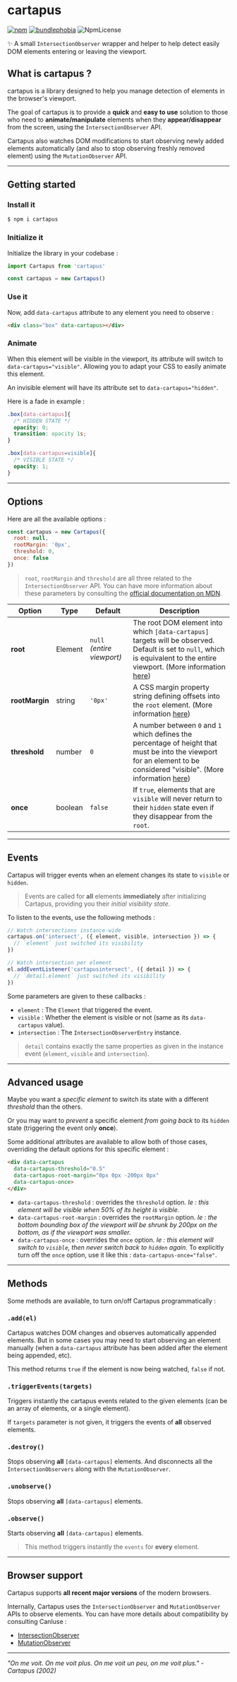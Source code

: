 # cartapus
[![npm](https://img.shields.io/npm/v/cartapus.svg)](https://www.npmjs.com/package/cartapus)
[![bundlephobia](https://img.shields.io/bundlephobia/minzip/cartapus?label=bundle%20size)](https://bundlephobia.com/result?p=cartapus)
![NpmLicense](https://img.shields.io/npm/l/cartapus.svg)

✨ A small `IntersectionObserver` wrapper and helper to help detect easily DOM elements entering or leaving the viewport.

## What is cartapus ?

cartapus is a library designed to help you manage detection of elements in the browser's viewport.

The goal of cartapus is to provide a **quick** and **easy to use** solution to those who need to **animate/manipulate** elements when they **appear/disappear** from the screen, using the `IntersectionObserver` API.

Cartapus also watches DOM modifications to start observing newly added elements automatically (and also to stop observing freshly removed element) using the `MutationObserver` API.

---

## Getting started

### Install it

```bash
$ npm i cartapus
```

### Initialize it

Initialize the library in your codebase :

```javascript
import Cartapus from 'cartapus'

const cartapus = new Cartapus()
```

### Use it

Now, add `data-cartapus` attribute to any element you need to observe :

```html
<div class="box" data-cartapus></div>
```

### Animate

When this element will be visible in the viewport, its attribute will switch to `data-cartapus="visible"`. Allowing you to adapt your CSS to easily animate this element.

An invisible element will have its attribute set to `data-cartapus="hidden"`.

Here is a fade in example :

```css
.box[data-cartapus]{
  /* HIDDEN STATE */
  opacity: 0;
  transition: opacity 1s;
}

.box[data-cartapus=visible]{
  /* VISIBLE STATE */
  opacity: 1;
}
```

---

## Options

Here are all the available options :

```javascript
const cartapus = new Cartapus({
  root: null,
  rootMargin: '0px',
  threshold: 0,
  once: false
})
```

> `root`, `rootMargin` and `threshold` are all three related to the `IntersectionObserver` API. You can have more information about these parameters by consulting the [official documentation on MDN](https://developer.mozilla.org/en-US/docs/Web/API/IntersectionObserver/IntersectionObserver).

|     Option     |    Type     | Default | Description |
| -------------- | ----------- | ------- | ----------- |
|    **root**    | Element | `null` *(entire viewport)*  | The root DOM element into which `[data-cartapus]` targets will be observed. Default is set to `null`, which is equivalent to the entire viewport. (More information [here](https://developer.mozilla.org/en-US/docs/Web/API/IntersectionObserver/root)) |
| **rootMargin** | string | `'0px'` | A CSS margin property string defining offsets into the `root` element. (More information [here](https://developer.mozilla.org/en-US/docs/Web/API/IntersectionObserver/rootMargin)) |
| **threshold**  | number | `0` | A number between `0` and `1` which defines the percentage of height that must be into the viewport for an element to be considered "visible". (More information [here](https://developer.mozilla.org/en-US/docs/Web/API/IntersectionObserver/thresholds)) |
| **once** | boolean | `false` | If `true`, elements that are `visible` will never return to their `hidden` state even if they disappear from the `root`. |

---

## Events

Cartapus will trigger events when an element changes its state to `visible` or `hidden`.

> Events are called for **all** elements **immediately** after initializing Cartapus, providing you their *initial visibility state*.

To listen to the events, use the following methods :

```js
// Watch intersections instance-wide
cartapus.on('intersect', ({ element, visible, intersection }) => {
  // `element` just switched its visibility
})

// Watch intersection per element
el.addEventListener('cartapusintersect', ({ detail }) => {
  // `detail.element` just switched its visibility
})
```

Some parameters are given to these callbacks :

- `element` : The `Element` that triggered the event.
- `visible` : Whether the element is visible or not (same as its `data-cartapus` value).
- `intersection` : The `IntersectionObserverEntry` instance.

> `detail` contains exactly the same properties as given in the instance event (`element`, `visible` and `intersection`).

---

## Advanced usage

Maybe you want a *specific element* to switch its state with a different *threshold* than the others.

Or you may want to *prevent* a specific element *from going back* to its `hidden` state (triggering the event only **once**).

Some additional attributes are available to allow both of those cases, overriding the default options for this specific element :

```html
<div data-cartapus
  data-cartapus-threshold="0.5"
  data-cartapus-root-margin="0px 0px -200px 0px"
  data-cartapus-once>
</div>
```

- `data-cartapus-threshold` : overrides the `threshold` option. *Ie : this element will be visible when 50% of its height is visible.*
- `data-cartapus-root-margin` : overrides the `rootMargin` option. *Ie : the bottom bounding box of the viewport will be shrunk by 200px on the bottom, as if the viewport was smaller.*
- `data-cartapus-once` : overrides the `once` option. *Ie : this element will switch to `visible`, then never switch back to `hidden` again.* To explicitly turn off the `once` option, use it like this : `data-cartapus-once="false"`.

---

## Methods

Some methods are available, to turn on/off Cartapus programmatically :

### `.add(el)`

Cartapus watches DOM changes and observes automatically appended elements. But in some cases you may need to start observing an element manually (when a `data-cartapus` attribute has been added after the element being appended, etc).

This method returns `true` if the element is now being watched, `false` if not.

### `.triggerEvents(targets)`

Triggers instantly the cartapus events related to the given elements (can be an array of elements, or a single element).

If `targets` parameter is not given, it triggers the events of **all** observed elements.

### `.destroy()`

Stops observing **all** `[data-cartapus]` elements. And disconnects all the `IntersectionObservers` along with the `MutationObserver`.

### `.unobserve()`

Stops observing **all** `[data-cartapus]` elements.

### `.observe()`

Starts observing **all** `[data-cartapus]` elements.

> This method triggers instantly the `events` for **every** element.

---

## Browser support

Cartapus supports **all recent major versions** of the modern browsers.

Internally, Cartapus uses the `IntersectionObserver` and `MutationObserver` APIs to observe elements. You can have more details about compatibility by consulting CanIuse :
- [IntersectionObserver](https://caniuse.com/#feat=intersectionobserver)
- [MutationObserver](https://caniuse.com/#feat=mutationobserver)

---

*"On me voit. On me voit plus. On me voit un peu, on me voit plus." - Cartapus (2002)*